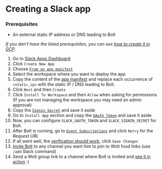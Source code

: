 # Creating a Slack app
### Prerequisites
* An external static IP address or DNS leading to Bolt

_If you don't have the listed prerequisites, you can see [how to create it in GCP](./k8s_gcp.md#create-a-static-external-ip)._

1. Go to [Slack Apps Dashboard](https://api.slack.com/apps)
2. Click `Create New App`
3. Choose [`From an app manifest`](../assets/slack/3_create.png)
4. Select the workspace where you want to deploy the app
5. Copy the content of the [app manifest](../../deploy/app_manifest.yaml) 
and replace each occurrence of `<static_ip>` with the static IP / DNS leading to Bolt.
6. Click `Next` and then `Create`
7. Click `Install To Workspace` and then `Allow` when asking for permissions (If you are not managing the workspace you may need an admin approval)
8. Copy the [`Signin Secret`](../assets/slack/8_creds.png) and save it aside
9. Go to `Install App` section and copy the [`OAuth Token`](../assets/slack/9_token.png) and save it aside
10. Now, you can configure `SLACK_OAUTH_TOKEN` and `SLACK_SIGNIN_SECRET` for Bolt.
11. After Bolt is running, go to [`Event Subscriptions`](../assets/slack/11_verify.png) and click `Retry` for the _Request URL_
12. If all went well, the [verification should work](../assets/slack/12_verified.png), click `Save Changes`
13. [Invite Bolt](../assets/slack/13_add.png) to any channel you want him to join to Wolt food links (use `/add` Slack command)
14. Send a Wolt group link to a channel where Bolt is invited and [see it in action](../assets/slack/14_working.png) :)